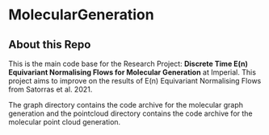 # MolecularGeneration

## About this Repo

This is the main code base for the Research Project: __Discrete Time E(n) Equivariant Normalising Flows for Molecular Generation__ at Imperial. This project aims to improve on the results of E(n) Equivariant Normalising Flows from Satorras et al. 2021.  

The graph directory contains the code archive for the molecular graph generation and the pointcloud directory contains the code archive for the molecular point cloud generation.

